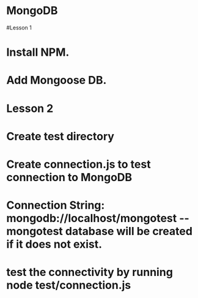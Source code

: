 # MongoDB

#Lesson 1
  # Install NPM.
  # Add Mongoose DB.

# Lesson 2
  # Create test directory
  # Create connection.js to test connection to MongoDB
  # Connection String: mongodb://localhost/mongotest -- mongotest database will be created if it does not exist.
  # test the connectivity by running node test/connection.js
